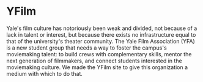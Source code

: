 YFilm
=====

Yale's film culture has notoriously been weak and divided, not because of a lack in talent or interest, but because there exists no infrastructure equal to that of the university's theater community. The Yale Film Association (YFA) is a new student group that needs a way to foster the campus's moviemaking talent: to build crews with complementary skills, mentor the next generation of filmmakers, and connect students interested in the moviemaking culture. We made the YFilm site to give this organization a medium with which to do that.
